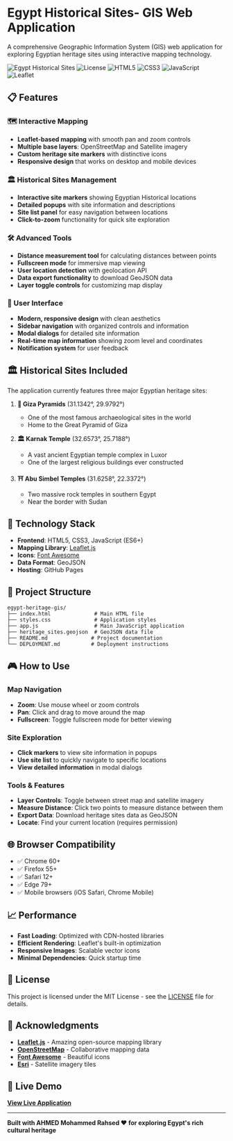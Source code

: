 #  Egypt Historical Sites- GIS Web Application

A comprehensive Geographic Information System (GIS) web application for exploring Egyptian heritage sites using interactive mapping technology.

![Egypt Historical Sites](https://img.shields.io/badge/Status-Live-brightgreen)
![License](https://img.shields.io/badge/License-MIT-blue)
![HTML5](https://img.shields.io/badge/HTML5-E34F26?logo=html5&logoColor=white)
![CSS3](https://img.shields.io/badge/CSS3-1572B6?logo=css3&logoColor=white)
![JavaScript](https://img.shields.io/badge/JavaScript-F7DF1E?logo=javascript&logoColor=black)
![Leaflet](https://img.shields.io/badge/Leaflet-199900?logo=leaflet&logoColor=white)



## 📋 Features

### 🗺️ Interactive Mapping
- **Leaflet-based mapping** with smooth pan and zoom controls
- **Multiple base layers**: OpenStreetMap and Satellite imagery
- **Custom heritage site markers** with distinctive icons
- **Responsive design** that works on desktop and mobile devices

### 🏛️  Historical Sites Management
- **Interactive site markers** showing Egyptian  Historical locations
- **Detailed popups** with site information and descriptions
- **Site list panel** for easy navigation between locations
- **Click-to-zoom** functionality for quick site exploration

### 🛠️ Advanced Tools
- **Distance measurement tool** for calculating distances between points
- **Fullscreen mode** for immersive map viewing
- **User location detection** with geolocation API
- **Data export functionality** to download GeoJSON data
- **Layer toggle controls** for customizing map display

### 📱 User Interface
- **Modern, responsive design** with clean aesthetics
- **Sidebar navigation** with organized controls and information
- **Modal dialogs** for detailed site information
- **Real-time map information** showing zoom level and coordinates
- **Notification system** for user feedback

## 🏛️  Historical Sites Included

The application currently features three major Egyptian heritage sites:

1. **🏺 Giza Pyramids** (31.1342°, 29.9792°)
   - One of the most famous archaeological sites in the world
   - Home to the Great Pyramid of Giza

2. **🏛️ Karnak Temple** (32.6573°, 25.7188°)
   - A vast ancient Egyptian temple complex in Luxor
   - One of the largest religious buildings ever constructed

3. **⛩️ Abu Simbel Temples** (31.6258°, 22.3372°)
   - Two massive rock temples in southern Egypt
   - Near the border with Sudan

## 🚀 Technology Stack

- **Frontend**: HTML5, CSS3, JavaScript (ES6+)
- **Mapping Library**: [Leaflet.js](https://leafletjs.com/)
- **Icons**: [Font Awesome](https://fontawesome.com/)
- **Data Format**: GeoJSON
- **Hosting**: GitHub Pages

## 📁 Project Structure

```
egypt-heritage-gis/
├── index.html              # Main HTML file
├── styles.css              # Application styles
├── app.js                  # Main JavaScript application
├── heritage_sites.geojson  # GeoJSON data file
├── README.md              # Project documentation
└── DEPLOYMENT.md          # Deployment instructions
```




## 🎮 How to Use

### Map Navigation
- **Zoom**: Use mouse wheel or zoom controls
- **Pan**: Click and drag to move around the map
- **Fullscreen**: Toggle fullscreen mode for better viewing

### Site Exploration
- **Click markers** to view site information in popups
- **Use site list** to quickly navigate to specific locations
- **View detailed information** in modal dialogs

### Tools & Features
- **Layer Controls**: Toggle between street map and satellite imagery
- **Measure Distance**: Click two points to measure distance between them
- **Export Data**: Download heritage sites data as GeoJSON
- **Locate**: Find your current location (requires permission)

## 🌐 Browser Compatibility

- ✅ Chrome 60+
- ✅ Firefox 55+
- ✅ Safari 12+
- ✅ Edge 79+
- ✅ Mobile browsers (iOS Safari, Chrome Mobile)




## 📈 Performance

- **Fast Loading**: Optimized with CDN-hosted libraries
- **Efficient Rendering**: Leaflet's built-in optimization
- **Responsive Images**: Scalable vector icons
- **Minimal Dependencies**: Quick startup time



## 📝 License

This project is licensed under the MIT License - see the [LICENSE](LICENSE) file for details.

## 🙏 Acknowledgments

- **[Leaflet.js](https://leafletjs.com/)** - Amazing open-source mapping library
- **[OpenStreetMap](https://www.openstreetmap.org/)** - Collaborative mapping data
- **[Font Awesome](https://fontawesome.com/)** - Beautiful icons
- **[Esri](https://www.esri.com/)** - Satellite imagery tiles

## 🌟 Live Demo

**[View Live Application]((https://ahmedmrashed22.github.io/Egypt-Historical-Sites-webmap-/))**

---

**Built with AHMED Mohammed Rahsed ❤️ for exploring Egypt's rich cultural heritage**


